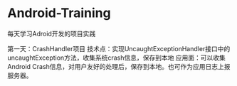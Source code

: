 # Android-Training
每天学习Adroid开发的项目实践

第一天：CrashHandler项目
技术点：实现UncaughtExceptionHandler接口中的uncaughtException方法，收集系统crash信息，保存到本地
应用面：可以收集Android Crash信息，对用户友好的处理后，保存到本地。也可作为应用日志上报服务器。

